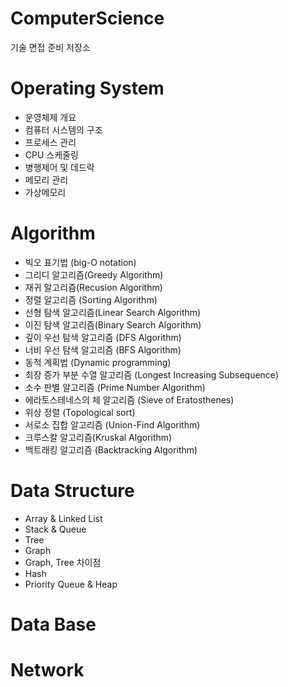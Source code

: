 # ComputerScience
기술 면접 준비 저장소  
    
# Operating System
- 운영체제 개요
- 컴퓨터 시스템의 구조
- 프로세스 관리
- CPU 스케줄링
- 병행제어 및 데드락
- 메모리 관리
- 가상메모리

# Algorithm
- 빅오 표기법 (big-O notation)
- 그리디 알고리즘(Greedy Algorithm)
- 재귀 알고리즘(Recusion Algorithm)
- 정렬 알고리즘 (Sorting Algorithm)
- 선형 탐색 알고리즘(Linear Search Algorithm)
- 이진 탐색 알고리즘(Binary Search Algorithm)
- 깊이 우선 탐색 알고리즘 (DFS Algorithm)
- 너비 우선 탐색 알고리즘 (BFS Algorithm)
- 동적 계획법 (Dynamic programming)
- 최장 증가 부분 수열 알고리즘 (Longest Increasing Subsequence)
- 소수 판별 알고리즘 (Prime Number Algorithm)
- 에라토스테네스의 체 알고리즘 (Sieve of Eratosthenes)
- 위상 정렬 (Topological sort)
- 서로소 집합 알고리즘 (Union-Find Algorithm)
- 크루스칼 알고리즘(Kruskal Algorithm)
- 백트래킹 알고리즘 (Backtracking Algorithm)

# Data Structure
- Array & Linked List
- Stack & Queue
- Tree
- Graph
- Graph, Tree 차이점
- Hash
- Priority Queue & Heap

# Data Base
# Network

